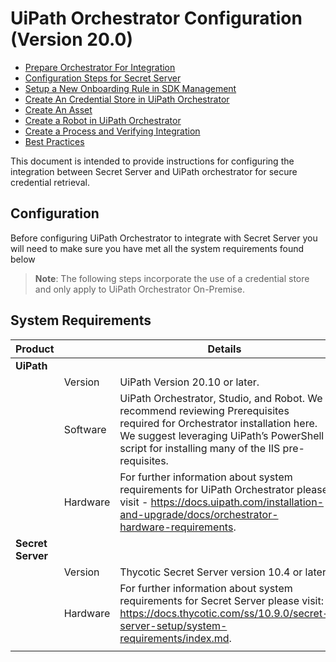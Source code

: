 [title]: # (Configuration)
[tags]: # (introduction)
[priority]: # (200)
# UiPath Orchestrator Configuration (Version 20.0)

* [Prepare Orchestrator For Integration](prep-orch.md)
* [Configuration Steps for Secret Server](config-ss.md)
* [Setup a New Onboarding Rule in SDK Management](setup-onboarding.md)
* [Create An Credential Store in UiPath Orchestrator](cred-store.md)
* [Create An Asset](create-assest.md)
* [Create a Robot in UiPath Orchestrator](create-robot.md)
* [Create a Process and Verifying Integration](create-process.md)
* [Best Practices](best-prac.md)

This document is intended to provide instructions for configuring the integration between Secret Server and UiPath orchestrator for secure credential retrieval.

## Configuration

Before configuring UiPath Orchestrator to integrate with Secret Server you will need to make sure you have met all the system requirements found below

>**Note**: The following steps incorporate the use of a credential store and only apply to UiPath Orchestrator On-Premise.

## System Requirements

| Product  |   |  Details |
| ----- | ----- | ----- |
| __UiPath__|  |  |
|  | Version | UiPath Version 20.10 or later. |
| | Software | UiPath Orchestrator, Studio, and Robot. We recommend reviewing Prerequisites required for Orchestrator installation here. We suggest leveraging UiPath’s PowerShell script for installing many of the IIS pre-requisites. |
|  | Hardware | For further information about system requirements for UiPath Orchestrator please visit - https://docs.uipath.com/installation-and-upgrade/docs/orchestrator-hardware-requirements.|
| __Secret Server__ |  |  |
| | Version | Thycotic Secret Server version 10.4 or later. |
|  | Hardware | For further information about system requirements for Secret Server please visit: https://docs.thycotic.com/ss/10.9.0/secret-server-setup/system-requirements/index.md. |
| | | |
